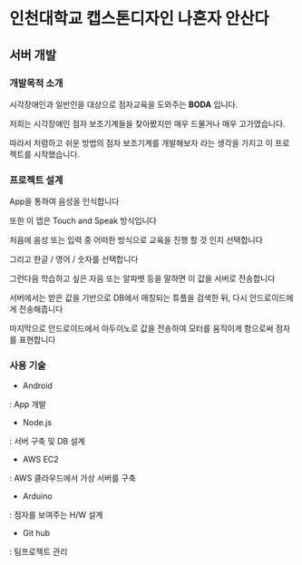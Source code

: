 # 인천대학교 캡스톤디자인 나혼자 안산다
## 서버 개발

### 개발목적 소개

시각장애인과 일반인을 대상으로 점자교육을 도와주는 **BODA** 입니다.

저희는 시각장애인 점자 보조기계들을 찾아봤지만 매우 드물거나 매우 고가였습니다.

따라서 저렴하고 쉬운 방법의 점자 보조기계를 개발해보자 라는 생각을 가지고 이 프로젝트를 시작했습니다.

### 프로젝트 설계

App을 통하여 음성을 인식합니다

또한 이 앱은 Touch and Speak 방식입니다

처음에 음성 또는 입력 중 어떠한 방식으로 교육을 진행 할 것 인지 선택합니다

그리고 한글 / 영어 / 숫자를 선택합니다

그런다음 학습하고 싶은 자음 또는 알파벳 등을 말하면 이 값을 서버로 전송합니다

서버에서는 받은 값을 기반으로 DB에서 매칭되는 튜플을 검색한 뒤, 다시 안드로이드에게 전송해줍니다

마지막으로 안드로이드에서 아두이노로 값을 전송하여 모터를 움직이게 함으로써 점자를 표현합니다


### 사용 기술

- Android

: App 개발


- Node.js

: 서버 구축 및 DB 설계


- AWS EC2

 : AWS 클라우드에서 가상 서버를 구축


- Arduino

: 점자를 보여주는 H/W 설계


- Git hub

: 팀프로젝트 관리
